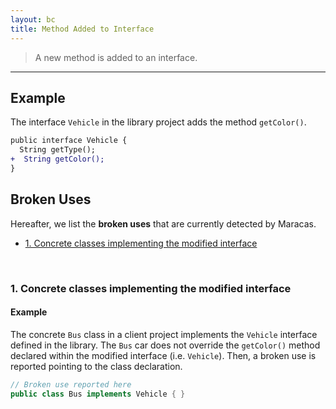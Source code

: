 ```yaml
---
layout: bc
title: Method Added to Interface
---
```


> A new method is added to an interface.

---

## Example
The interface `Vehicle` in the library project adds the method `getColor()`.

```diff
public interface Vehicle {
  String getType();
+  String getColor();
}

```


## Broken Uses
Hereafter, we list the **broken uses** that are currently detected by Maracas.   

- [1. Concrete classes implementing the modified interface](#case-1)

<br>

### 1. Concrete classes implementing the modified interface <a name="case-1"></a>

#### Example
The concrete `Bus` class in a client project implements the `Vehicle` interface defined in the library.
The `Bus` car does not override the `getColor()` method declared within the modified interface (i.e. `Vehicle`).
Then, a broken use is reported pointing to the class declaration.

```java
// Broken use reported here
public class Bus implements Vehicle { }
```

